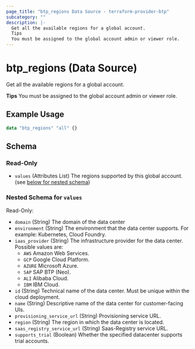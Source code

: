 ```yaml
---
page_title: "btp_regions Data Source - terraform-provider-btp"
subcategory: ""
description: |-
  Get all the available regions for a global account.
  Tips
  You must be assigned to the global account admin or viewer role.
---
```


# btp_regions (Data Source)

Get all the available regions for a global account.

__Tips__
You must be assigned to the global account admin or viewer role.

## Example Usage

```terraform
data "btp_regions" "all" {}
```

<!-- schema generated by tfplugindocs -->
## Schema

### Read-Only

- `values` (Attributes List) The regions supported by this global account. (see [below for nested schema](#nestedatt--values))

<a id="nestedatt--values"></a>
### Nested Schema for `values`

Read-Only:

- `domain` (String) The domain of the data center
- `environment` (String) The environment that the data center supports. For example: Kubernetes, Cloud Foundry.
- `iaas_provider` (String) The infrastructure provider for the data center. Possible values are: 
	 - `AWS` Amazon Web Services.
	 - `GCP` Google Cloud Platform.
	 - `AZURE` Microsoft Azure.
	 - `SAP` SAP BTP (Neo).
	 - `ALI` Alibaba Cloud.
	 - `IBM` IBM Cloud.
- `id` (String) Technical name of the data center. Must be unique within the cloud deployment.
- `name` (String) Descriptive name of the data center for customer-facing UIs.
- `provisioning_service_url` (String) Provisioning service URL.
- `region` (String) The region in which the data center is located.
- `saas_registry_service_url` (String) Saas-Registry service URL.
- `supports_trial` (Boolean) Whether the specified datacenter supports trial accounts.